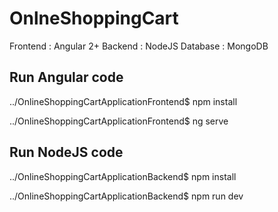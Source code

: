 # OnlneShoppingCart
Frontend : Angular 2+
Backend : NodeJS
Database : MongoDB

## Run Angular code

../OnlineShoppingCartApplicationFrontend$ npm install

../OnlineShoppingCartApplicationFrontend$ ng serve

## Run NodeJS code

../OnlineShoppingCartApplicationBackend$ npm install

../OnlineShoppingCartApplicationBackend$ npm run dev